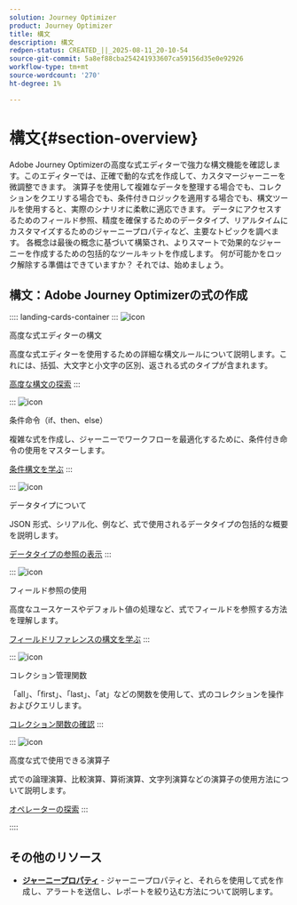 ```yaml
---
solution: Journey Optimizer
product: Journey Optimizer
title: 構文
description: 構文
redpen-status: CREATED_||_2025-08-11_20-10-54
source-git-commit: 5a8ef88cba254241933607ca59156d35e0e92926
workflow-type: tm+mt
source-wordcount: '270'
ht-degree: 1%

---
```



# 構文{#section-overview}

Adobe Journey Optimizerの高度な式エディターで強力な構文機能を確認します。このエディターでは、正確で動的な式を作成して、カスタマージャーニーを微調整できます。 演算子を使用して複雑なデータを整理する場合でも、コレクションをクエリする場合でも、条件付きロジックを適用する場合でも、構文ツールを使用すると、実際のシナリオに柔軟に適応できます。 データにアクセスするためのフィールド参照、精度を確保するためのデータタイプ、リアルタイムにカスタマイズするためのジャーニープロパティなど、主要なトピックを調べます。 各概念は最後の概念に基づいて構築され、よりスマートで効果的なジャーニーを作成するための包括的なツールキットを作成します。 何が可能かをロック解除する準備はできていますか？ それでは、始めましょう。

## 構文：Adobe Journey Optimizerの式の作成

:::: landing-cards-container
:::
![icon](https://cdn.experienceleague.adobe.com/icons/code-branch.svg)

高度な式エディターの構文

高度な式エディターを使用するための詳細な構文ルールについて説明します。これには、括弧、大文字と小文字の区別、返される式のタイプが含まれます。

[高度な構文の探索](../using/building-journeys/expression/generalities.md)
:::

:::
![icon](https://cdn.experienceleague.adobe.com/icons/list-check.svg)

条件命令（if、then、else）

複雑な式を作成し、ジャーニーでワークフローを最適化するために、条件付き命令の使用をマスターします。

[条件構文を学ぶ](../using/building-journeys/expression/conditional-instruction.md)
:::

:::
![icon](https://cdn.experienceleague.adobe.com/icons/book.svg)

データタイプについて

JSON 形式、シリアル化、例など、式で使用されるデータタイプの包括的な概要を説明します。

[データタイプの参照の表示](../using/building-journeys/expression/data-types.md)
:::

:::
![icon](https://cdn.experienceleague.adobe.com/icons/code-branch.svg)

フィールド参照の使用

高度なユースケースやデフォルト値の処理など、式でフィールドを参照する方法を理解します。

[フィールドリファレンスの構文を学ぶ](../using/building-journeys/expression/field-references.md)
:::

:::
![icon](https://cdn.experienceleague.adobe.com/icons/gear.svg)

コレクション管理関数

「all」、「first」、「last」、「at」などの関数を使用して、式のコレクションを操作およびクエリします。

[コレクション関数の確認](../using/building-journeys/expression/collection-management-functions.md)
:::

:::
![icon](https://cdn.experienceleague.adobe.com/icons/screwdriver-wrench.svg)

高度な式で使用できる演算子

式での論理演算、比較演算、算術演算、文字列演算などの演算子の使用方法について説明します。

[オペレーターの探索](../using/building-journeys/expression/operators.md)
:::

::::


## その他のリソース

- **[ジャーニープロパティ](../using/building-journeys/expression/journey-properties.md)** - ジャーニープロパティと、それらを使用して式を作成し、アラートを送信し、レポートを絞り込む方法について説明します。
